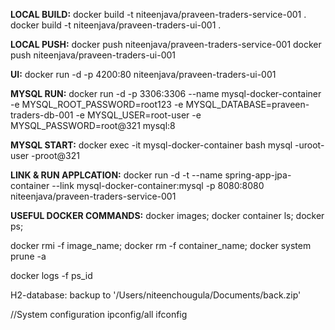 **LOCAL BUILD:**
docker build -t niteenjava/praveen-traders-service-001 .
docker build -t niteenjava/praveen-traders-ui-001 .

**LOCAL PUSH:**
docker push niteenjava/praveen-traders-service-001
docker push niteenjava/praveen-traders-ui-001

**UI:**
docker run -d -p 4200:80 niteenjava/praveen-traders-ui-001

**MYSQL RUN:**
docker run -d -p 3306:3306 --name mysql-docker-container -e MYSQL_ROOT_PASSWORD=root123 -e MYSQL_DATABASE=praveen-traders-db-001 -e MYSQL_USER=root-user -e MYSQL_PASSWORD=root@321 mysql:8

**MYSQL START:**
docker exec -it mysql-docker-container bash
mysql -uroot-user -proot@321

**LINK & RUN APPLCATION:**
docker run -d -t --name spring-app-jpa-container --link mysql-docker-container:mysql -p 8080:8080 niteenjava/praveen-traders-service-001


**USEFUL DOCKER COMMANDS:**
docker images;
docker container ls;
docker ps;

docker rmi -f image_name;
docker rm -f container_name;
docker system prune -a

docker logs -f ps_id

H2-database:
backup to '/Users/niteenchougula/Documents/back.zip'

//System configuration
ipconfig/all
ifconfig

